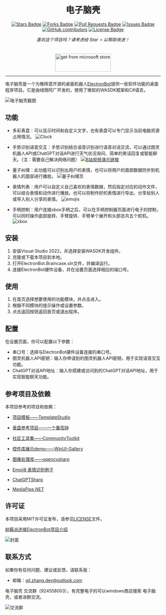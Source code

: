 <h1 align="center">电子脑壳</h1>
<div align="center">


<a href="https://github.com/maker-community/ElectronBot.DotNet/stargazers"><img src="https://img.shields.io/github/stars/maker-community/ElectronBot.DotNet" alt="Stars Badge"/></a>
<a href="https://github.com/maker-community/ElectronBot.DotNet/network/members"><img src="https://img.shields.io/github/forks/maker-community/ElectronBot.DotNet" alt="Forks Badge"/></a>
<a href="https://github.com/maker-community/ElectronBot.DotNet/pulls"><img src="https://img.shields.io/github/issues-pr/maker-community/ElectronBot.DotNet" alt="Pull Requests Badge"/></a>
<a href="https://github.com/maker-community/ElectronBot.DotNet/issues"><img src="https://img.shields.io/github/issues/maker-community/ElectronBot.DotNet" alt="Issues Badge"/></a>
<a href="https://github.com/maker-community/ElectronBot.DotNet/graphs/contributors"><img alt="GitHub contributors" src="https://img.shields.io/github/contributors/maker-community/ElectronBot.DotNet?color=2b9348"></a>
<a href="https://github.com/maker-community/ElectronBot.DotNet/blob/master/LICENSE"><img src="https://img.shields.io/github/license/maker-community/ElectronBot.DotNet?color=2b9348" alt="License Badge"/></a>

<i>喜欢这个项目吗？请考虑给 Star ⭐️ 以帮助改进！</i>

<br/><a href="https://www.microsoft.com/store/apps/9MTD84X0JFHZ?cid=storebadge&ocid=badge"><img src="https://cdn.jsdelivr.net/gh/qishibo/img/microsoft-store.png" height="58" width="180" alt="get from microsoft store"></a>
</div>

---

电子脑壳是一个为稚晖君开源的桌面机器人[ElectronBot](https://github.com/peng-zhihui/ElectronBot)提供一些软件功能的桌面程序项目。它是由绿荫阿广开发的，使用了微软的WASDK框架和C#语言。

![电子脑壳截图](/Images/home.png)

## 功能

- 多彩表盘：可以显示时间和自定义文字，也有表盘可以专门显示当前电脑资源占用情况。
![Clock](/Images/clock.png)
- 手势识别语音交互：手势识别结合语音识别进行语音对话交流，可以通过图灵机器人API或ChatGPT对话API进行天气状况询问、简单的笑话回复或智能聊天。（注：需要自己解决网络问题）
[![B站视频演示链接](/Images/chatgpt-talk.JPG)](https://www.bilibili.com/video/BV1FX4y1S7hA/?share_source=copy_web&vd_source=dbfa7a452a337f924e60d4da2715b6eb)


- 量子纠缠：此功能可以识别出用户的表情，也可以将用户的面部数据同步到机器人的面部进行播放。
![量子纠缠页](/Images/face.png)

- 表情列表：用户可以自定义自己喜欢的表情数据，然后指定对应的动作文件，可以结合表情和动作进行播放。也可以将制作好的表情进行导出、分享给别人或导入别人分享的表情。
![emojis](/Images/emojis.png)

- 手柄控制：用户连接xbox手柄之后，可以在手柄控制器页面进行电子的控制，可以同时操作底部旋转、手臂旋转、手臂单个展开和头部总共五个舵机。
![xbox](/Images/xbox-controller.png)


## 安装

1. 安装Visual Studio 2022，并选择安装WASDK开发组件。
2. 克隆或下载本项目到本地。
3. 打开ElectronBot.Braincase.sln文件，并编译运行。
4. 连接ElectronBot硬件设备，并在设置页面选择相应的端口号。

## 使用

1. 在首页选择想要使用的功能模块，并点击进入。
2. 根据不同模块的提示操作或设置参数。
3. 点击返回按钮返回首页或退出程序。

## 配置

在设置页面，你可以配置以下参数：

- 串口号：选择与ElectronBot硬件设备连接的串口号。
- 图灵机器人API密钥：输入你申请到的图灵机器人API密钥，用于实现语音交互功能。
- ChatGPT对话API地址：输入你搭建或访问到的ChatGPT对话API地址，用于实现智能聊天功能。

## 参考项目及依赖

本项目参考的项目和依赖：

+ [项目模板——TemplateStudio](https://github.com/microsoft/TemplateStudio)

+ [表盘参考项目——一个番茄钟](https://github.com/DinoChan/OnePomodoro)
+ [社区工具集——CommunityToolkit](https://github.com/CommunityToolkit/WindowsCommunityToolkit)

+ [控件库展示demo——WinUI-Gallery](https://github.com/microsoft/WinUI-Gallery)

+ [图像处理库——opencvsharp](https://github.com/shimat/opencvsharp)

+ [Emoji8 表情识别例子](https://github.com/microsoft/Windows-Machine-Learning/tree/master/Samples/Emoji8/UWP/cs)

+ [ChatGPTSharp](https://github.com/aiqinxuancai/ChatGPTSharp)

+ [MediaPipe.NET](https://github.com/vignetteapp/MediaPipe.NET)

## 许可证

本项目采用MIT许可证发布，请参见[LICENSE](https://github.com/maker-community/ElectronBot.DotNet/blob/master/LICENSE.txt)文件。

[树莓派连接ElectronBot项目介绍](https://github.com/maker-community/ElectronBot.DotNet/tree/master/src/Verdure.ElectronBot.GrpcService)

![封面](/Images/videoCar.jpg)

## 联系方式

如果你有任何问题、建议或反馈，请联系我：

- 邮箱：gil.zhang.dev@outlook.com



电子脑壳 交流群（924558003），有完整电子的可以windows商店搜索 电子脑壳，或者进群交流。

![交流群](/Images/QQ.jpg)
